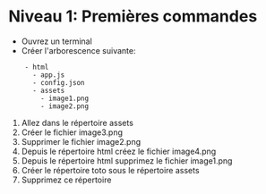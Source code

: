 # Niveau 1: Premières commandes

* Ouvrez un terminal
* Créer l'arborescence suivante:

```markup
    - html
      - app.js
      - config.json
      - assets
        - image1.png
        - image2.png
```

1. Allez dans le répertoire assets
2. Créer le fichier image3.png
3. Supprimer le fichier image2.png
4. Depuis le répertoire html créez le fichier image4.png
5. Depuis le répertoire html supprimez le fichier image1.png
6. Créer le répertoire toto sous le répertoire assets
7. Supprimez ce répertoire

